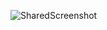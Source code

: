 
![SharedScreenshot](https://user-images.githubusercontent.com/86103042/135727311-240c7732-e8b4-45a4-9536-c5b7b2cab108.jpg)
